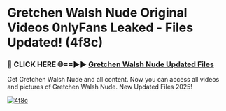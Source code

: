 # Gretchen Walsh Nude Original Videos 0nlyFans Leaked - Files Updated! (4f8c)

<h3>🔴 CLICK HERE 🌐==►► <a href="https://tinyurl.com/4mcuefdz" rel="nofollow">Gretchen Walsh Nude Updated Files</a></h3>

Get Gretchen Walsh Nude and all content. Now you can access all videos and pictures of Gretchen Walsh Nude. New Updated Files 2025!

[![4f8c](https://i.imgur.com/StAQSOY.gif)](https://tinyurl.com/4mcuefdz)
